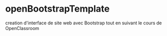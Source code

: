 # openBootstrapTemplate
creation d'interface de site web avec Bootstrap tout en suivant le cours de OpenClassroom
